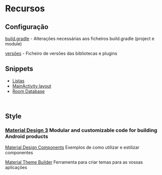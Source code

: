 # Recursos
## Configuração
[build.gradle](projectConfiguration/build-gradle.md) - Alterações necessárias aos ficheiros build.gradle (project e module)

[versões](projectConfiguration/libs.versions.toml) - Ficheiro de versões das bibliotecas e plugins


## Snippets

- [Listas](snippets/lists.md)
- [MainActivity layout](activity-main-layout-md)
- [Room Database](room-database.md)
 
<br>


## Style
### [Material Design 3](https://m3.material.io/develop/android/mdc-android) Modular and customizable code for building Android products
[Material Design Components](https://github.com/material-components/material-components-android/tree/master/docs/components) Exemplos de como utilizar e estilizar componentes 

[Material Theme Builder](https://material-foundation.github.io/material-theme-builder/) Ferramenta para criar temas para as vossas aplicações
